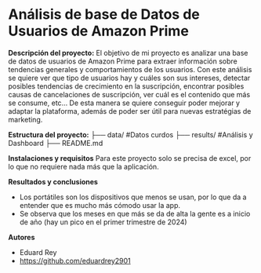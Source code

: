 # Análisis de base de Datos de Usuarios de Amazon Prime


**Descripción del proyecto:**
El objetivo de mi proyecto es analizar una base de datos de usuarios de Amazon Prime para extraer información sobre tendencias generales y comportamientos de los usuarios.
Con este análisis se quiere ver que tipo de usuarios hay y cuáles son sus intereses, detectar posibles tendencias de crecimiento en la suscripción, encontrar posibles causas de cancelaciones de suscripción, ver cuál es el contenido que más se consume, etc...
De esta manera se quiere conseguir poder mejorar y adaptar la plataforma, además de poder ser útil para nuevas estratégias de marketing.


**Estructura del proyecto:**
├── data/    #Datos curdos
├── results/    #Análisis y Dashboard
├── README.md


**Instalaciones y requisitos**
Para este proyecto solo se precisa de excel, por lo que no requiere nada más que la aplicación.


**Resultados y conclusiones**
  - Los portátiles son los dispositivos que menos se usan, por lo que da a entender que es mucho más cómodo usar la app.
  - Se observa que los meses en que más se da de alta la gente es a inicio de año (hay un pico en el primer trimestre de 2024)


**Autores**
  - Eduard Rey
  - https://github.com/eduardrey2901
